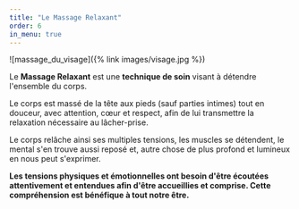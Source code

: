 ```yaml
---
title: "Le Massage Relaxant"
order: 6
in_menu: true
---
```

![massage_du_visage]({% link images/visage.jpg %})

Le **Massage Relaxant** est une **technique de soin** visant à détendre l'ensemble du corps.

Le corps est massé de la tête aux pieds (sauf parties intimes) tout en douceur, avec attention, cœur et respect, afin de lui transmettre la relaxation nécessaire au lâcher-prise.

Le corps relâche ainsi ses multiples tensions, les muscles se détendent, le mental s'en trouve aussi reposé et, autre chose de plus profond et lumineux en nous peut s'exprimer.

**Les tensions physiques et émotionnelles ont besoin d'être écoutées attentivement et entendues afin d'être accueillies et comprise. Cette compréhension est bénéfique à tout notre être.** 